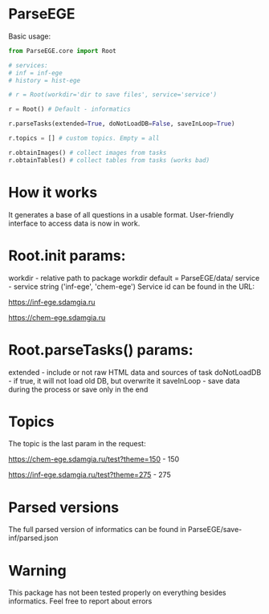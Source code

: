 # ParseEGE

Basic usage:

```python
from ParseEGE.core import Root

# services:
# inf = inf-ege
# history = hist-ege

# r = Root(workdir='dir to save files', service='service')

r = Root() # Default - informatics

r.parseTasks(extended=True, doNotLoadDB=False, saveInLoop=True)

r.topics = [] # custom topics. Empty = all

r.obtainImages() # collect images from tasks
r.obtainTables() # collect tables from tasks (works bad)
```
# How it works
It generates a base of all questions in a usable format. User-friendly interface to access data is now in work.

# Root.__init__ params:
workdir - relative path to package workdir default = ParseEGE/data/
service - service string ('inf-ege', 'chem-ege')
Service id can be found in the URL:

https://inf-ege.sdamgia.ru

https://chem-ege.sdamgia.ru


# Root.parseTasks() params:
extended - include or not raw HTML data and sources of task
doNotLoadDB - if true, it will not load old DB, but overwrite it
saveInLoop - save data during the process or save only in the end

# Topics

The topic is the last param in the request:

https://chem-ege.sdamgia.ru/test?theme=150 - 150

https://inf-ege.sdamgia.ru/test?theme=275 - 275

# Parsed versions

The full parsed version of informatics can be found in ParseEGE/save-inf/parsed.json

# Warning

This package has not been tested properly on everything besides informatics. Feel free to report about errors
